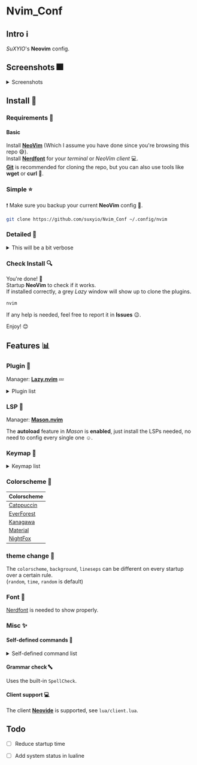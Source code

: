 # Nvim_Conf

## Intro :information_source:

_SuXYIO_'s __Neovim__ config. 

## Screenshots :fireworks:

<details>
<summary>Screenshots</summary>

> Dashboard, _catppuccin_ colorscheme. 
![Screenshot0](./media/Screenshot0.png)

> Lazygit, _kanagawa_ colorscheme. 
![Screenshot1](./media/Screenshot1.png)

> Code inspecting, _duskfox_ colorscheme. 
![Screenshot2](./media/Screenshot2.png)

> Telescope, _everforest_ colorscheme. 
![Screenshot3](./media/Screenshot3.png)

> Markdown preview, _material_ colorscheme. 
![Screenshot4](./media/Screenshot4.png)

Note that these screenshots may not represent the actual effect, which is dependent on the terminal / NeoVim client config :computer:.  
Also, these screenshots might be outdated due to my laziness :sleeping:. 

</details>

## Install :calling:

### Requirements :battery:

#### Basic

Install __[NeoVim](https://github.com/neovim/neovim)__ (Which I assume you have done since you're browsing this repo :sweat_smile:).  
Install __[Nerdfont](https://nerdfonts.com)__ for your _terminal_ or _NeoVim client_ :computer:.  
__[Git](https://git-scm.com)__ is recommended for cloning the repo, but you can also use tools like __wget__ or __curl__ :wrench:.  

### Simple :star:

:exclamation: Make sure you backup your current __NeoVim__ config :floppy_disk:.  

```bash
git clone https://github.com/suxyio/Nvim_Conf ~/.config/nvim
```

### Detailed :star2:

<details>

<summary>This will be a bit verbose</summary>

1. _Optional_  
Backup your current __NeoVim__ config :floppy_disk:. 
```bash
mv ~/.config/nvim ~/.config/nvim.bak
```

1. Clone this repo :satellite:.  
```bash
git clone https://github.com/suxyio/Nvim_Conf ~/.config/nvim
```
</details>

### Check Install :mag:

You're done! :tada:  
Startup __NeoVim__ to check if it works.  
If installed correctly, a grey _Lazy_ window will show up to clone the plugins. 
```bash
nvim
```
If any help is needed, feel free to report it in __Issues__ :wink:. 

Enjoy! :blush:

## Features :bar_chart:

### Plugin :electric_plug:

Manager: __[Lazy.nvim](https://github.com/folke/lazy.nvim)__ :zzz:

<details>
<summary>Plugin list</summary>

| Plugin | Description | Idle (You have to toggle manually) |
| ------ | ----------- | ---------------------------------- |
| [Autopairs](https://github.com/windwp/nvim-autopairs) | Better insert experience for __paired characters__ | N |
| [Bufferline](https://github.com/akinsho/bufferline.nvim) | Provide __bufferline__ | N |
| [Cmp](https://github.com/hrsh7th/nvim-cmp) | Provide __completion__ | N |
| [Codeium](https://github.com/Exafunction/codeium.nvim) | Provide __AI__ assist | Y |
| [Gitsigns](https://github.com/lewis6991/gitsigns.nvim) | Well, __gitsigns__, literally | N |
| [LspSaga](https://github.com/nvimdev/lspsaga.nvim) | Better __LSP experience__ | N |
| [Lualine](https://github.com/nvim-lualine/lualine.nvim) | Provide fancy __lines and tabs__ | N |
| [Mason](https://github.com/williamboman/mason.nvim) | __Install LSPs__ | N |
| [MarkdownPreview](https://github.com/iamcco/markdown-preview.nvim) | Preview __markdown__ files | N |
| [Notify](https://github.com/rcarriga/nvim-notify) | Notice __UI__ | N |
| [NvimTree](https://github.com/nvim-tree/nvim-tree.lua) | Provide __tree__ view | N |
| [Snacks](https://github.com/folke/snacks.nvim) | Provide __useful stuff__ | N |
| [Telescope](https://github.com/nvim-telescope/telescope.nvim) | __Find__ files | N |
| [TodoComments](https://github.com/folke/todo-comments.nvim) | Highlight __todo__ comments | Y |
| [Transparent](https://github.com/xiyaowong/transparent.nvim) | __Transparent__ background | N |
| [Wilder](https://github.com/gelguy/wilder.nvim) | Provide __cmdline completion__ | N |
| [ZenMode](https://github.com/folke/zen-mode.nvim) | Provide __zen mode__ | Y |

</details>

### LSP :closed_book:

Manager: __[Mason.nvim](https://github.com/williamboman/mason.nvim)__

The __autoload__ feature in _Mason_ is __enabled__, just install the LSPs needed, no need to config every single one :relaxed:. 

### Keymap :musical_keyboard:

<details>
<summary>Keymap list</summary>

__Note__: The single __characters__ here are all __capital__, which represents the key on the keyboard, capital key presses will be represented with <kbd>Shift</kbd>. 

#### Base :star:

| Mode | Key | Map | Description |
| ---- | --- | --- | ----------- |
| / | <kbd>;</kbd> | `leader` | __Leader__ key |
| N | <kbd>Cmd</kbd>-<kbd>C</kbd> | `"+y` | __Copy__ to system clipboard |
| N | <kbd>Cmd</kbd>-<kbd>V</kbd> | `"+P` | __Paste__ from system clipboard in normal mode |
| I | <kbd>Cmd</kbd>-<kbd>V</kbd> | `<Esc>"+P` | __Paste__ from system clipboard in insert mode |
| N | <kbd>Leader</kbd>-<kbd>Q</kbd> | `<CMD>q<CR>` | __Quit__ |
| N | <kbd>Leader</kbd>-<kbd>WW</kbd> | `<CMD>w<CR>` | __Save__ |
| N | <kbd>Leader</kbd>-<kbd>WA</kbd> | `<CMD>wa<CR>` | __Save all__ |
| N | <kbd>Leader</kbd>-<kbd>WQ</kbd> | `<CMD>wq<CR>` | __Save & Quit__ |
| I | <kbd>J</kbd><kbd>K</kbd> | `<Esc>` | __Escape__ from insert mode |
| N | <kbd>Space</kbd> | `:` | Go to __command__ mode |
| N | <kbd>Ctrl</kbd>-<kbd>K</kbd> | `ddkP` | __Move line__ up |
| N | <kbd>Ctrl</kbd>-<kbd>J</kbd> | `ddp` | __Move line__ down |
| N | <kbd>Esc</kbd> | `<CMD>noh<CR>` | Remove __highlight__ (clear search highlight) |
| N | <kbd>Leader</kbd>-<kbd>J</kbd> | `<CMD>bn<CR>` | Switch next __buffer__ |
| N | <kbd>Leader</kbd>-<kbd>H</kbd> | `<CMD>bp<CR>` | Switch previous __buffer__ |
| N | <kbd>Leader</kbd>-<kbd>W</kbd> | `<C-w>` | __Window__ control |
| N | <kbd>Z</kbd><kbd>L</kbd> | `<CMD>vs<CR>` | Toggle __vertical split__ |
| N | <kbd>Z</kbd><kbd>J</kbd> | `<CMD>sp<CR>` | Toggle __split__ |
| T | <kbd>Esc</kbd><kbd>Esc</kbd> | `<C-\\><C-n>` | __Escape__ from terminal mode |

#### Plugin :electric_plug:

| Plugin | Mode | Key | Map | Description |
| ------ | ---- | --- | --- | ----------- |
| LspSaga | N | <kbd>]</kbd><kbd>E</kbd> | `<CMD>Lspsaga diagnostic_jump_next<CR>` | __Jump__ to next __diagnostic__ |
| LspSaga | N | <kbd>[</kbd><kbd>E</kbd> | `<CMD>Lspsaga diagnostic_jump_prev<CR>` | __Jump__ to previous __diagnostic__ |
| LspSaga | N | <kbd>Leader</kbd>-<kbd>A</kbd> | `<CMD>Lspsaga code_action<CR>` | Show __actions__ of code |
| LspSaga | N | <kbd>Leader</kbd>-<kbd>S</kbd> | `<CMD>Lspsaga outline<CR>` | Show __outline__(structure) of code |
| LspSaga | N | <kbd>Leader</kbd>-<kbd>L</kbd> | `Snacks.terminal()` | Toggle __terminal__ |
| LspSaga | N | <kbd>Z</kbd>-<kbd>D</kbd> | `<CMD>Lspsaga peek_definition<CR>` | Peek __definition__ |
| MarkdownPreview | N | <kbd>Z</kbd>-<kbd>M</kbd> | `<CMD>MarkdownPreviewToggle<CR>` | Toggle __markdown__ preview |
| NvimCmp | I | <kbd>Enter</kbd> | `cmp.mapping.confirm({select = true})` | Confirm __completion__ |
| NvimCmp | I | <kbd>Esc</kbd> | `cmp.mapping.abort()` | Abort __completion__ |
| NvimTree | N | <kbd>Leader</kbd>-<kbd>F</kbd> | `<CMD>NvimTreeToggle<CR>` | Toggle __tree__ view |
| Snacks | N | <kbd>Leader</kbd>-<kbd>D</kbd> | `Snacks.lazygit()` | Toggle __LazyGit__ |
| Snacks | N | <kbd>Leader</kbd>-<kbd>K</kbd> | `Snacks.bufdelete()` | Delete __buffer__ |
| Telescope | N | <kbd>F</kbd><kbd>F</kbd> | `<CMD>Telescope<CR>` | __Telescope__ |
| Transparent | N | <kbd>Shift<kbd>-<kbd>T</kbd> | `<CMD>TransparentToggle<CR>` | __Transparent__ toggle |

</details>

### Colorscheme :rainbow:

| Colorscheme |
| ----------- |
| [Catppuccin](https://github.com/catppuccin-mocha) |
| [EverForest](https://github.com/sainnhe/everforest) |
| [Kanagawa](https://github.com/rebelot/kanagawa.nvim) |
| [Material](https://github.com/marko-cerovac/material.nvim) |
| [NightFox](https://github.com/EdenEast/nightfox.nvim) |

### theme change :traffic_light:

The `colorscheme`, `background`, `lineseps` can be different on every startup over a certain rule.  
(`random`, `time`, `random` is default)

### Font :book:

[Nerdfont](https://nerdfonts.com) is needed to show properly. 

### Misc :sparkles:

#### Self-defined commands :bookmark:

<details>
<summary>Self-defined command list</summary>

| Command | Description |
| ------- | ----------- |
| `Hex` | Convert buffer __raw to hex__ code. Convert back using `Hex!`. You can also add args directly, for example `Hex -p` will pass the `-p` to `xxd`. Requires `xxd` installed. |

</details>

#### Grammar check :abc:

Uses the built-in `SpellCheck`.  

#### Client support :computer:

The client __[Neovide](https://neovide.dev/)__ is supported, see `lua/client.lua`. 

## Todo

- [ ] Reduce startup time
- [ ] Add system status in lualine

